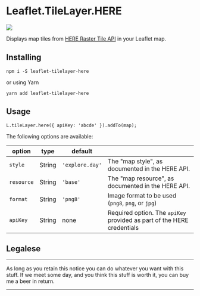 
# Leaflet.TileLayer.HERE

![](https://img.shields.io/npm/v/leaflet-tilelayer-here)

Displays map tiles from [HERE Raster Tile API](https://developer.here.com/documentation/raster-tile-api/dev_guide/index.html) in your Leaflet map.

## Installing
```
npm i -S leaflet-tilelayer-here
```
or using Yarn
```
yarn add leaflet-tilelayer-here
```

## Usage
```
L.tileLayer.here({ apiKey: 'abcde' }).addTo(map);
```

The following options are available:

| option       | type    | default        |                                                                            |
| ------------ | ------- | -------------- | -------------------------------------------------------------------------- |
| `style`      | String  | `'explore.day'`| The "map style", as documented in the HERE API.                            |
| `resource`   | String  | `'base'`       | The "map resource", as documented in the HERE API.                         |
| `format`     | String  | `'png8'`       | Image format to be used (`png8`, `png`, or `jpg`)                          |
| `apiKey`     | String  | none           | Required option. The `apiKey` provided as part of the HERE credentials     |


## Legalese

----------------------------------------------------------------------------

As long as you retain this notice you can do whatever you want with this stuff. 
If we meet some day, and you think this stuff is worth it, you can buy me a beer in return.

----------------------------------------------------------------------------
